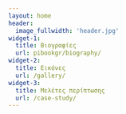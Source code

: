 ```yaml
---
layout: home
header:
  image_fullwidth: 'header.jpg'
widget-1:
  title: Βιογραφίες
  url: pibookgr/biography/
widget-2:
  title: Εικόνες
  url: /gallery/
widget-3: 
  title: Μελέτες περίπτωσης
  url: /case-study/
---
```

